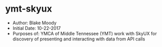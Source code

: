 # ymt-skyux

- Author: Blake Moody
- Initial Date: 10-22-2017
- Purposes of: YMCA of Middle Tennessee (YMT) work with SkyUX for discovery of presenting and interacting with data from API calls
